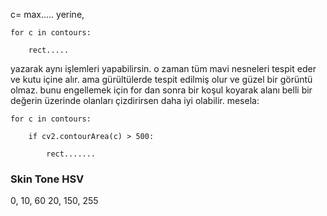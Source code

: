 c= max..... yerine,

    for c in contours:

        rect.....



yazarak aynı işlemleri yapabilirsin. o zaman tüm mavi nesneleri tespit eder ve kutu içine alır. ama gürültülerde tespit edilmiş olur ve güzel bir görüntü olmaz. bunu engellemek için for dan sonra bir koşul koyarak alanı belli bir değerin üzerinde olanları çizdirirsen daha iyi olabilir. mesela:

    for c in contours:

        if cv2.contourArea(c) > 500:

            rect.......

### Skin Tone HSV
0, 10, 60
20, 150, 255